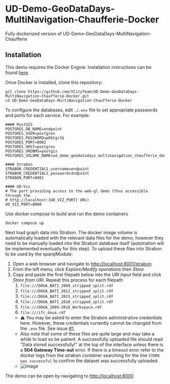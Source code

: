 # UD-Demo-GeoDataDays-MultiNavigation-Chaufferie-Docker
Fully dockerized version of UD-Demo-GeoDataDays-MultiNavigation-Chaufferie

## Installation

This demo requires the Docker Engine. Installation instructions can be found [here](https://docs.docker.com/engine/install/).

Once Docker is installed, clone this repository:
```
git clone https://github.com/VCityTeam/UD-Demo-GeoDataDays-MultiNavigation-Chaufferie-Docker.git
cd UD-Demo-GeoDataDays-MultiNavigation-Chaufferie-Docker
```

To configure the databases, edit `./.env` file to set appropriate passwords and ports for each service. For example:
```
#### PostGIS
POSTGRES_DB_NAME=endpoint
POSTGRES_USER=postgres
POSTGRES_PASSWORD=p0$tgr3$
POSTGRES_PORT=8002
POSTGRES_HOST=postgres
POSTGRES_ORDBMS=postgis
POSTGRES_VOLUME_NAME=ud_demo_geodatadays_multinavigation_chaufferie_docker_pg_volume_1

#### Strabon
STRABON_CREDENTIALS_username=endpoint
STRABON_CREDENTIALS_password=3ndpo1nt
STRABON_PORT=8001

#### UD-Viz
# The port providing access to the web-gl demo (thus accessible through the
# http://localhost:{UD_VIZ_PORT} URL) 
UD_VIZ_PORT=8000
```
Use docker compose to build and run the demo containers
```
docker compose up 
```

Next load graph data into Strabon. The docker image volume is automatically loaded with the relevant data files for the demo, however they need to be manually loaded into the Strabon database itself (automation will be implemented eventually for this step). To upload these files into Strabon to be used by the sparqlModule:
1. Open a web browser and navigate to [http://localhost:8001/strabon](http://localhost:8001/strabon)
2. From the left menu, click *Explore/Modify operations* then *Store*
3. Copy and paste the first filepath below into the *URI Input* field and click *Store from URI*. Repeat this process for each filepath
   1. `file:///DOUA_BATI_2009_stripped_split.rdf`
   2. `file:///DOUA_BATI_2012_stripped_split.rdf`
   3. `file:///DOUA_BATI_2015_stripped_split.rdf`
   4. `file:///DOUA_BATI_2018_stripped_split.rdf`
   5. `file:///DOUA_2009-2018_Workspace.rdf`
   6. `file:///ifc_doua.rdf`
   - ⚠️ You may be asked to enter the Strabon administrative credentials here. However, these credentials currently cannot be changed from the `.env` file. See issue [#1](https://github.com/VCityTeam/UD-Demo-Graph-SPARQL/issues/1).
   - Also note that some of these files are quite large and may take a while to load so be patient. A successfully uploaded file should read "Data stored successfully!" at the top of the interface unless there is a **504 Gateway Time-out** error. If there is a timeout error refer to the docker logs from the strabon container searching for the line `STORE was successful` to confirm the dataset was successfully uploaded.
   - ![image](https://user-images.githubusercontent.com/23373264/193312585-402e87ec-ccc3-48cd-a200-b26d17fe2554.png)
   
The demo can be open by navigating to [http://localhost:8000](http://localhost:8000)
